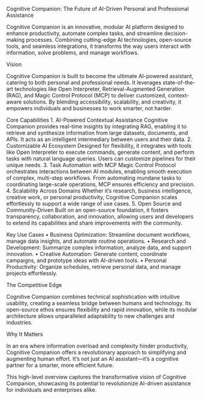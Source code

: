 Cognitive Companion: The Future of AI-Driven Personal and Professional Assistance

Cognitive Companion is an innovative, modular AI platform designed to enhance productivity, automate complex tasks, and streamline decision-making processes. Combining cutting-edge AI technologies, open-source tools, and seamless integrations, it transforms the way users interact with information, solve problems, and manage workflows.

Vision

Cognitive Companion is built to become the ultimate AI-powered assistant, catering to both personal and professional needs. It leverages state-of-the-art technologies like Open Interpreter, Retrieval-Augmented Generation (RAG), and Magic Control Protocol (MCP) to deliver customized, context-aware solutions. By blending accessibility, scalability, and creativity, it empowers individuals and businesses to work smarter, not harder.

Core Capabilities
	1.	AI-Powered Contextual Assistance
Cognitive Companion provides real-time insights by integrating RAG, enabling it to retrieve and synthesize information from large datasets, documents, and APIs. It acts as an intelligent intermediary between users and their data.
	2.	Customizable AI Ecosystem
Designed for flexibility, it integrates with tools like Open Interpreter to execute commands, generate content, and perform tasks with natural language queries. Users can customize pipelines for their unique needs.
	3.	Task Automation with MCP
Magic Control Protocol orchestrates interactions between AI modules, enabling smooth execution of complex, multi-step workflows. From automating mundane tasks to coordinating large-scale operations, MCP ensures efficiency and precision.
	4.	Scalability Across Domains
Whether it’s research, business intelligence, creative work, or personal productivity, Cognitive Companion scales effortlessly to support a wide range of use cases.
	5.	Open Source and Community-Driven
Built on an open-source foundation, it fosters transparency, collaboration, and innovation, allowing users and developers to extend its capabilities and share improvements with the community.

Key Use Cases
	•	Business Optimization: Streamline document workflows, manage data insights, and automate routine operations.
	•	Research and Development: Summarize complex information, analyze data, and support innovation.
	•	Creative Automation: Generate content, coordinate campaigns, and prototype ideas with AI-driven tools.
	•	Personal Productivity: Organize schedules, retrieve personal data, and manage projects effortlessly.

The Competitive Edge

Cognitive Companion combines technical sophistication with intuitive usability, creating a seamless bridge between humans and technology. Its open-source ethos ensures flexibility and rapid innovation, while its modular architecture allows unparalleled adaptability to new challenges and industries.

Why It Matters

In an era where information overload and complexity hinder productivity, Cognitive Companion offers a revolutionary approach to simplifying and augmenting human effort. It’s not just an AI assistant—it’s a cognitive partner for a smarter, more efficient future.

This high-level overview captures the transformative vision of Cognitive Companion, showcasing its potential to revolutionize AI-driven assistance for individuals and enterprises alike.